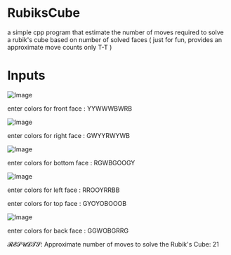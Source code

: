 # RubiksCube

a simple cpp program that estimate the number of moves required to solve a rubik's cube based on number of solved faces ( just for fun, provides an approximate move counts only T-T )

# Inputs

![Image](https://github.com/user-attachments/assets/b3565608-19b6-482b-8256-d487d64cbdf1)     

enter colors for front face : YYWWWBWRB

![Image](https://github.com/user-attachments/assets/647df01a-0fbf-43a9-bdfb-7607614b1379)     

enter colors for right face : GWYYRWYWB

![Image](https://github.com/user-attachments/assets/0fbe8415-bd60-4efe-9bdd-b9624161882f) 

enter colors for bottom face : RGWBGOOGY 

![Image](https://github.com/user-attachments/assets/fe4f16fd-c379-4364-b905-e85b6a2966b3) 

enter colors for left face : RROOYRRBB

enter colors for top face : GYOYOBOOOB

![Image](https://github.com/user-attachments/assets/8e22f576-2c5f-47b6-99ab-4cadcefc175f)

enter colors for back face : GGWOBGRRG


𝓡𝓔𝓢𝓤𝓛𝓣𝓢:
Approximate number of moves to solve the Rubik's Cube: 21

